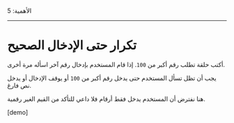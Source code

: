 الأهمية: 5

---

# تكرار حتى الإدخال الصحيح

أكتب حلقة تطلب رقم أكبر من `100`. إذا قام المستخدم بإدخال رقم آخر اسأله مرة أخرى.

يجب أن تظل تسأل المستخدم حتى يدخل رقم أكبر من `100` أو يوقف الإدخال أو يدخل نص فارغ.

هنا نفترض أن المستخدم يدخل فقط أرقام فلا داعي للتأكد من القيم الغير رقمية.

[demo]
